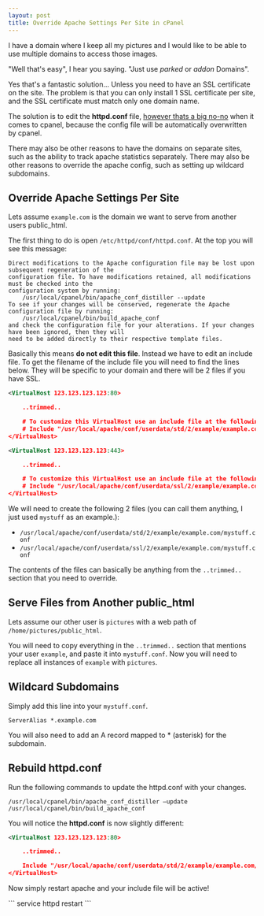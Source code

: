 ```yaml
---
layout: post
title: Override Apache Settings Per Site in cPanel
---
```

I have a domain where I keep all my pictures and I would like to be able to use multiple domains to access those images.

"Well that's easy", I hear you saying.  "Just use <i>parked</i> or <i>addon</i> Domains".

Yes that's a fantastic solution... Unless you need to have an SSL certificate on the site.  The problem is that you can only install 1 SSL certificate per site, and the SSL certificate must match only one domain name.

<!--break-->

The solution is to edit the <b>httpd.conf</b> file, <u>however thats a big no-no</u> when it comes to cpanel, because the config file will be automatically overwritten by cpanel.

There may also be other reasons to have the domains on separate sites, such as the ability to track apache statistics separately.  There may also be other reasons to override the apache config, such as setting up wildcard subdomains.


## Override Apache Settings Per Site

Lets assume `example.com` is the domain we want to serve from another users public_html.

The first thing to do is open `/etc/httpd/conf/httpd.conf`.  At the top you will see this message:

```
Direct modifications to the Apache configuration file may be lost upon subsequent regeneration of the       
configuration file. To have modifications retained, all modifications must be checked into the              
configuration system by running:                                                                            
    /usr/local/cpanel/bin/apache_conf_distiller --update                                                    
To see if your changes will be conserved, regenerate the Apache configuration file by running:              
    /usr/local/cpanel/bin/build_apache_conf                                                                 
and check the configuration file for your alterations. If your changes have been ignored, then they will    
need to be added directly to their respective template files. 
```

Basically this means <b>do not edit this file</b>.  Instead we have to edit an include file.  To get the filename of the include file you will need to find the lines below.  They will be specific to your domain and there will be 2 files if you have SSL.

```xml
<VirtualHost 123.123.123.123:80>

    ..trimmed..

    # To customize this VirtualHost use an include file at the following location
    # Include "/usr/local/apache/conf/userdata/std/2/example/example.com/*.conf"
</VirtualHost>
```

```xml
<VirtualHost 123.123.123.123:443>

    ..trimmed..

    # To customize this VirtualHost use an include file at the following location
    # Include "/usr/local/apache/conf/userdata/ssl/2/example/example.com/*.conf"
</VirtualHost>
```

We will need to create the following 2 files (you can call them anything, I just used `mystuff` as an example.):

* `/usr/local/apache/conf/userdata/std/2/example/example.com/mystuff.conf`
* `/usr/local/apache/conf/userdata/ssl/2/example/example.com/mystuff.conf`


The contents of the files can basically be anything from the `..trimmed..` section that you need to override.


## Serve Files from Another public_html

Lets assume our other user is `pictures` with a web path of `/home/pictures/public_html`.

You will need to copy everything in the `..trimmed..` section that mentions your user `example`, and paste it into `mystuff.conf`.  Now you will need to replace all instances of `example` with `pictures`.


## Wildcard Subdomains

Simply add this line into your `mystuff.conf`.

```
ServerAlias *.example.com
```

You will also need to add an A record mapped to * (asterisk) for the subdomain.

## Rebuild httpd.conf

Run the following commands to update the httpd.conf with your changes.

```
/usr/local/cpanel/bin/apache_conf_distiller –update
/usr/local/cpanel/bin/build_apache_conf
```

<p>You will notice the <b>httpd.conf</b> is now slightly different:</p>

```xml
<VirtualHost 123.123.123.123:80>

    ..trimmed..

    Include "/usr/local/apache/conf/userdata/std/2/example/example.com/*.conf"
</VirtualHost>
```


<p>Now simply restart apache and your include file will be active!</p>
```
service httpd restart
```
